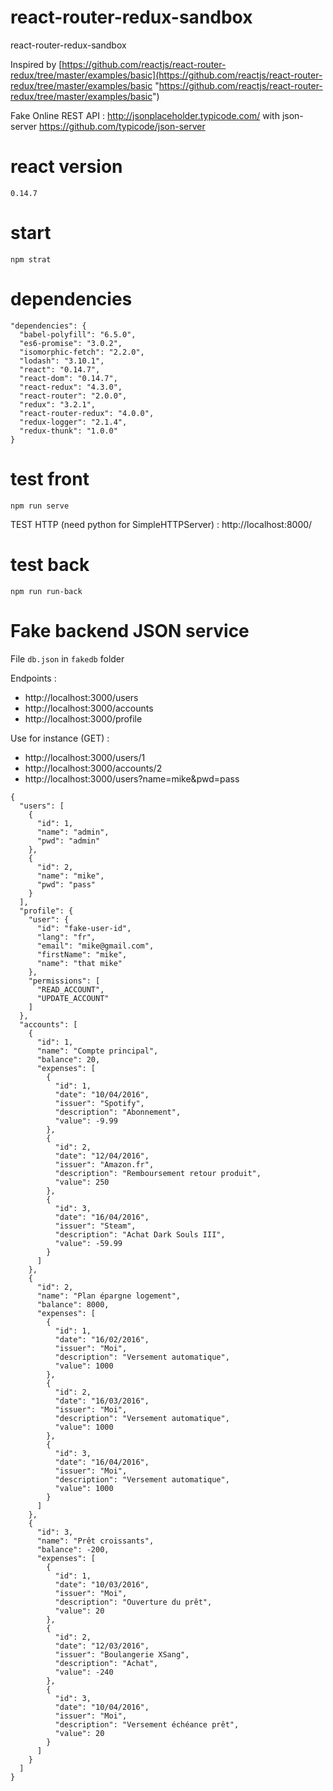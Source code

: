 # react-router-redux-sandbox

react-router-redux-sandbox

Inspired by
[https://github.com/reactjs/react-router-redux/tree/master/examples/basic](https://github.com/reactjs/react-router-redux/tree/master/examples/basic "https://github.com/reactjs/react-router-redux/tree/master/examples/basic")

Fake Online REST API : http://jsonplaceholder.typicode.com/ with json-server  https://github.com/typicode/json-server

# react version
```
0.14.7
```
# start
```
npm strat
```
# dependencies
```
"dependencies": {
  "babel-polyfill": "6.5.0",
  "es6-promise": "3.0.2",
  "isomorphic-fetch": "2.2.0",
  "lodash": "3.10.1",
  "react": "0.14.7",
  "react-dom": "0.14.7",
  "react-redux": "4.3.0",
  "react-router": "2.0.0",
  "redux": "3.2.1",
  "react-router-redux": "4.0.0",
  "redux-logger": "2.1.4",
  "redux-thunk": "1.0.0"
}
```

# test front
```
npm run serve
```

TEST HTTP (need python for SimpleHTTPServer) : http://localhost:8000/

# test back
```
npm run run-back
```

# Fake backend JSON service

File `db.json` in `fakedb` folder

Endpoints :

 - http://localhost:3000/users
 - http://localhost:3000/accounts
 - http://localhost:3000/profile

Use for instance (GET) :

 - http://localhost:3000/users/1
 - http://localhost:3000/accounts/2
 - http://localhost:3000/users?name=mike&pwd=pass

 ```
 {
   "users": [
     {
       "id": 1,
       "name": "admin",
       "pwd": "admin"
     },
     {
       "id": 2,
       "name": "mike",
       "pwd": "pass"
     }
   ],
   "profile": {
     "user": {
       "id": "fake-user-id",
       "lang": "fr",
       "email": "mike@gmail.com",
       "firstName": "mike",
       "name": "that mike"
     },
     "permissions": [
       "READ_ACCOUNT",
       "UPDATE_ACCOUNT"
     ]
   },
   "accounts": [
     {
       "id": 1,
       "name": "Compte principal",
       "balance": 20,
       "expenses": [
         {
           "id": 1,
           "date": "10/04/2016",
           "issuer": "Spotify",
           "description": "Abonnement",
           "value": -9.99
         },
         {
           "id": 2,
           "date": "12/04/2016",
           "issuer": "Amazon.fr",
           "description": "Remboursement retour produit",
           "value": 250
         },
         {
           "id": 3,
           "date": "16/04/2016",
           "issuer": "Steam",
           "description": "Achat Dark Souls III",
           "value": -59.99
         }
       ]
     },
     {
       "id": 2,
       "name": "Plan épargne logement",
       "balance": 8000,
       "expenses": [
         {
           "id": 1,
           "date": "16/02/2016",
           "issuer": "Moi",
           "description": "Versement automatique",
           "value": 1000
         },
         {
           "id": 2,
           "date": "16/03/2016",
           "issuer": "Moi",
           "description": "Versement automatique",
           "value": 1000
         },
         {
           "id": 3,
           "date": "16/04/2016",
           "issuer": "Moi",
           "description": "Versement automatique",
           "value": 1000
         }
       ]
     },
     {
       "id": 3,
       "name": "Prêt croissants",
       "balance": -200,
       "expenses": [
         {
           "id": 1,
           "date": "10/03/2016",
           "issuer": "Moi",
           "description": "Ouverture du prêt",
           "value": 20
         },
         {
           "id": 2,
           "date": "12/03/2016",
           "issuer": "Boulangerie XSang",
           "description": "Achat",
           "value": -240
         },
         {
           "id": 3,
           "date": "10/04/2016",
           "issuer": "Moi",
           "description": "Versement échéance prêt",
           "value": 20
         }
       ]
     }
   ]
 }
 ```

